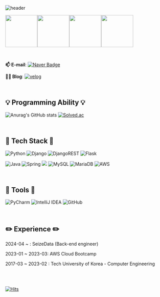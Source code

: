 


![header](https://capsule-render.vercel.app/api?type=waving&color=gradient&customColorList=0,2,2,5,30&height=250&section=header&text=Yeseong31&fontSize=60&descSize=30&rotate=3&animation=twinkling)




<a  href="https://www.credly.com/badges/2f6c197b-ea04-421f-8cef-800be4c41a7e/public_url"><img  src="https://images.credly.com/size/100x100/images/73e4a58b-a8ef-41a3-a7db-9183dd269882/image.png" width="100"></a><a  href="https://www.credly.com/badges/53bca6f3-5a61-4dc4-8f4a-d6254fca93e0/public_url"><img  src="https://images.credly.com/size/100x100/images/2f7b0627-48a0-4894-8d46-3245bdfe0463/image.png" width="100"></a><a  href="https://www.credly.com/badges/1fb0a305-002a-40f5-946e-4924ff3f2b76/public_url"><img  src="https://images.credly.com/size/100x100/images/00634f82-b07f-4bbd-a6bb-53de397fc3a6/image.png" width="100"></a><a  href="https://www.credly.com/badges/35013bde-ce22-4f81-b248-765dd85a335b/public_url"><img  src="https://images.credly.com/size/220x220/images/0e284c3f-5164-4b21-8660-0d84737941bc/image.png" width="100"></a>

<br>
  
**📫 E-mail**: [![Naver Badge](https://img.shields.io/badge/yeseong31-00c73c?style=flat-square&logo=Naver&logoColor=white&link=mailto:yeseong31@naver.com)](mailto:yeseong31@naver.com)

**️👨‍💻 Blog**:  [![velog](https://img.shields.io/badge/velog-%2320C997.svg?style=flat-square&logo=velog&logoColor=white)](https://velog.io/@yeseong31)

<br>

## 💡 Programming Ability 💡

![Anurag's GitHub stats](https://github-readme-stats.vercel.app/api?username=yeseong31&show_icons=true&theme=gotham)
[![Solved.ac](http://mazassumnida.wtf/api/v2/generate_badge?boj=ys31)](https://solved.ac/ys31)

<br>

## 🔨 Tech Stack 🔨

![Python](https://img.shields.io/badge/Python-3776AB.svg?style=flat-square&logo=Python&logoColor=ffdd54)
![Django](https://img.shields.io/badge/Django-092E20.svg?style=flat-square&logo=Django&logoColor=white)
![DjangoREST](https://img.shields.io/badge/DJANGO-REST-ff1709?style=flat-square&logo=django&logoColor=white&color=ff1709&labelColor=gray)
![Flask](https://img.shields.io/badge/Flask-%23000.svg?logo=flask&logoColor=white)

![Java](https://img.shields.io/badge/Java-%23ED8B00.svg?style=flat-square&logo=openjdk&logoColor=white)
![Spring](https://img.shields.io/badge/Spring-%236DB33F.svg?style=flat-square&logo=spring&logoColor=white)
<img src="https://img.shields.io/badge/Spring Boot-6DB33F?style=flat-square&logo=Spring Boot&logoColor=white">
![MySQL](https://img.shields.io/badge/MySQL-4479A1.svg?style=flat-square&logo=MySQL&logoColor=white)
![MariaDB](https://img.shields.io/badge/MariaDB-003545.svg?style=flat-square&logo=MariaDB&logoColor=white)
![AWS](https://img.shields.io/badge/AWS-%23FF9900.svg?style=flat-square&logo=amazon-aws&logoColor=white)

<br>

## 🔧 Tools 🔧

![PyCharm](https://img.shields.io/badge/PyCharm-000000.svg?style=flat-square&logo=PyCharm&logoColor=white) 
![IntelliJ IDEA](https://img.shields.io/badge/IntelliJ%20IDEA-000000.svg?style=flat-square&logo=intellij-idea&logoColor=white)
![GitHub](https://img.shields.io/badge/GitHub-%23121011.svg?style=flat-square&logo=github&logoColor=white)

<br>

## ✏️ Experience ✏️

2024-04 ~ : SeizeData (Back-end engineer)

2023-01 ~ 2023-03: AWS Cloud Bootcamp

2017-03 ~ 2023-02 : Tech University of Korea - Computer Engineering


<br>
<br>


[![Hits](https://hits.seeyoufarm.com/api/count/incr/badge.svg?url=https%3A%2F%2Fgithub.com%2Fyeseong31%2Fhit-counter&count_bg=%23268F77&title_bg=%230C1014&icon=&icon_color=%23E7E7E7&title=HITS&edge_flat=true)](https://hits.seeyoufarm.com)

